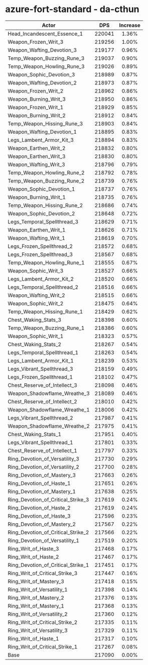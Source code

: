 # azure-fort-standard - da-cthun
| Actor | DPS | Increase |
|---|:---:|:---:|
|Head_Incandescent_Essence_1|220041|1.36%|
|Weapon_Frozen_Writ_3|219256|1.00%|
|Weapon_Wafting_Devotion_3|219177|0.96%|
|Temp_Weapon_Buzzing_Rune_3|219037|0.90%|
|Temp_Weapon_Howling_Rune_3|219026|0.89%|
|Weapon_Sophic_Devotion_3|218989|0.87%|
|Weapon_Wafting_Devotion_2|218973|0.87%|
|Weapon_Frozen_Writ_2|218962|0.86%|
|Weapon_Burning_Writ_3|218950|0.86%|
|Weapon_Frozen_Writ_1|218929|0.85%|
|Weapon_Burning_Writ_2|218912|0.84%|
|Temp_Weapon_Hissing_Rune_3|218903|0.84%|
|Weapon_Wafting_Devotion_1|218895|0.83%|
|Legs_Lambent_Armor_Kit_3|218894|0.83%|
|Weapon_Earthen_Writ_2|218832|0.80%|
|Weapon_Earthen_Writ_3|218830|0.80%|
|Weapon_Wafting_Writ_3|218796|0.79%|
|Temp_Weapon_Howling_Rune_2|218792|0.78%|
|Temp_Weapon_Buzzing_Rune_2|218739|0.76%|
|Weapon_Sophic_Devotion_1|218737|0.76%|
|Weapon_Burning_Writ_1|218735|0.76%|
|Temp_Weapon_Hissing_Rune_2|218686|0.74%|
|Weapon_Sophic_Devotion_2|218648|0.72%|
|Legs_Temporal_Spellthread_3|218629|0.71%|
|Weapon_Earthen_Writ_1|218626|0.71%|
|Weapon_Wafting_Writ_1|218619|0.70%|
|Legs_Frozen_Spellthread_2|218572|0.68%|
|Legs_Frozen_Spellthread_3|218567|0.68%|
|Temp_Weapon_Howling_Rune_1|218555|0.67%|
|Weapon_Sophic_Writ_3|218527|0.66%|
|Legs_Lambent_Armor_Kit_2|218520|0.66%|
|Legs_Temporal_Spellthread_2|218516|0.66%|
|Weapon_Wafting_Writ_2|218515|0.66%|
|Weapon_Sophic_Writ_2|218475|0.64%|
|Temp_Weapon_Hissing_Rune_1|218429|0.62%|
|Chest_Waking_Stats_3|218398|0.60%|
|Temp_Weapon_Buzzing_Rune_1|218386|0.60%|
|Weapon_Sophic_Writ_1|218323|0.57%|
|Chest_Waking_Stats_2|218267|0.54%|
|Legs_Temporal_Spellthread_1|218263|0.54%|
|Legs_Lambent_Armor_Kit_1|218239|0.53%|
|Legs_Vibrant_Spellthread_3|218159|0.49%|
|Legs_Frozen_Spellthread_1|218102|0.47%|
|Chest_Reserve_of_Intellect_3|218098|0.46%|
|Weapon_Shadowflame_Wreathe_3|218089|0.46%|
|Chest_Reserve_of_Intellect_2|218010|0.42%|
|Weapon_Shadowflame_Wreathe_1|218006|0.42%|
|Legs_Vibrant_Spellthread_2|217987|0.41%|
|Weapon_Shadowflame_Wreathe_2|217975|0.41%|
|Chest_Waking_Stats_1|217951|0.40%|
|Legs_Vibrant_Spellthread_1|217801|0.33%|
|Chest_Reserve_of_Intellect_1|217797|0.33%|
|Ring_Devotion_of_Versatility_3|217730|0.29%|
|Ring_Devotion_of_Versatility_2|217700|0.28%|
|Ring_Devotion_of_Mastery_3|217663|0.26%|
|Ring_Devotion_of_Haste_1|217651|0.26%|
|Ring_Devotion_of_Mastery_1|217638|0.25%|
|Ring_Devotion_of_Critical_Strike_3|217619|0.24%|
|Ring_Devotion_of_Haste_2|217619|0.24%|
|Ring_Devotion_of_Haste_3|217596|0.23%|
|Ring_Devotion_of_Mastery_2|217567|0.22%|
|Ring_Devotion_of_Critical_Strike_2|217566|0.22%|
|Ring_Devotion_of_Versatility_1|217519|0.20%|
|Ring_Writ_of_Haste_3|217468|0.17%|
|Ring_Writ_of_Haste_2|217467|0.17%|
|Ring_Devotion_of_Critical_Strike_1|217451|0.17%|
|Ring_Writ_of_Critical_Strike_3|217447|0.16%|
|Ring_Writ_of_Mastery_3|217418|0.15%|
|Ring_Writ_of_Versatility_1|217398|0.14%|
|Ring_Writ_of_Mastery_2|217376|0.13%|
|Ring_Writ_of_Mastery_1|217368|0.13%|
|Ring_Writ_of_Versatility_2|217360|0.12%|
|Ring_Writ_of_Critical_Strike_2|217335|0.11%|
|Ring_Writ_of_Versatility_3|217329|0.11%|
|Ring_Writ_of_Haste_1|217317|0.10%|
|Ring_Writ_of_Critical_Strike_1|217267|0.08%|
|Base|217090|0.00%|
